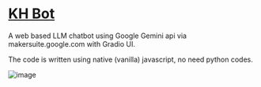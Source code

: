 # <a href='https://wingsmaker.github.io/Github/khbot.html'>KH Bot</a>
A web based LLM chatbot using Google Gemini api via makersuite.google.com
with Gradio UI.

The code is written using native (vanilla) javascript, no need python codes.

![image](https://github.com/WingsMaker/llm_chat/assets/32192638/713fae71-9e36-4a72-b6ca-495ac6735a82)
